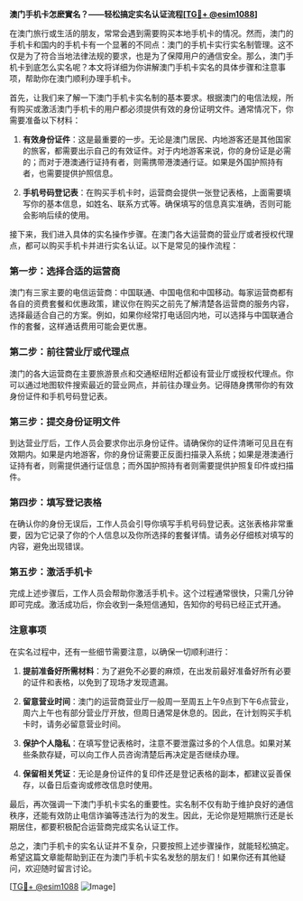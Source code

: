 **澳门手机卡怎麽實名？——轻松搞定实名认证流程[[TG💪+ @esim1088](https://t.me/s/esim1088)]**

在澳门旅行或生活的朋友，常常会遇到需要购买本地手机卡的情况。然而，澳门的手机卡和国内的手机卡有一个显著的不同点：澳门的手机卡实行实名制管理。这不仅是为了符合当地法律法规的要求，也是为了保障用户的通信安全。那么，澳门手机卡到底怎么实名呢？本文将详细为你讲解澳门手机卡实名的具体步骤和注意事项，帮助你在澳门顺利办理手机卡。

首先，让我们来了解一下澳门手机卡实名制的基本要求。根据澳门的电信法规，所有购买或激活澳门手机卡的用户都必须提供有效的身份证明文件。通常情况下，你需要准备以下材料：

1. **有效身份证件**：这是最重要的一步。无论是澳门居民、内地游客还是其他国家的旅客，都需要出示自己的有效证件。对于内地游客来说，你的身份证是必需的；而对于港澳通行证持有者，则需携带港澳通行证。如果是外国护照持有者，也需要提供护照信息。

2. **手机号码登记表**：在购买手机卡时，运营商会提供一张登记表格，上面需要填写你的基本信息，如姓名、联系方式等。确保填写的信息真实准确，否则可能会影响后续的使用。

接下来，我们进入具体的实名操作步骤。在澳门各大运营商的营业厅或者授权代理点，都可以购买手机卡并进行实名认证。以下是常见的操作流程：

### 第一步：选择合适的运营商

澳门有三家主要的电信运营商：中国联通、中国电信和中国移动。每家运营商都有各自的资费套餐和优惠政策，建议你在购买之前先了解清楚各运营商的服务内容，选择最适合自己的方案。例如，如果你经常打电话回内地，可以选择与中国联通合作的套餐，这样通话费用可能会更优惠。

### 第二步：前往营业厅或代理点

澳门的各大运营商在主要旅游景点和交通枢纽附近都设有营业厅或授权代理点。你可以通过地图软件搜索最近的营业网点，并前往办理业务。记得随身携带你的有效身份证件和手机号码登记表。

### 第三步：提交身份证明文件

到达营业厅后，工作人员会要求你出示身份证件。请确保你的证件清晰可见且在有效期内。如果是内地游客，你的身份证需要正反面扫描录入系统；如果是港澳通行证持有者，则需提供通行证信息；而外国护照持有者则需要提供护照复印件或扫描件。

### 第四步：填写登记表格

在确认你的身份无误后，工作人员会引导你填写手机号码登记表。这张表格非常重要，因为它记录了你的个人信息以及你所选择的套餐详情。请务必仔细核对填写的内容，避免出现错误。

### 第五步：激活手机卡

完成上述步骤后，工作人员会帮助你激活手机卡。这个过程通常很快，只需几分钟即可完成。激活成功后，你会收到一条短信通知，告知你的号码已经正式开通。

### 注意事项

在实名过程中，还有一些细节需要注意，以确保一切顺利进行：

1. **提前准备好所需材料**：为了避免不必要的麻烦，在出发前最好准备好所有必要的证件和表格，以免到了现场才发现遗漏。

2. **留意营业时间**：澳门的运营商营业厅一般周一至周五上午9点到下午6点营业，周六上午也有部分营业厅开放，但周日通常是休息的。因此，在计划购买手机卡时，请务必留意营业时间。

3. **保护个人隐私**：在填写登记表格时，注意不要泄露过多的个人信息。如果对某些条款存疑，可以向工作人员咨询清楚后再决定是否继续办理。

4. **保留相关凭证**：无论是身份证件的复印件还是登记表格的副本，都建议妥善保存，以备日后查询或修改信息时使用。

最后，再次强调一下澳门手机卡实名的重要性。实名制不仅有助于维护良好的通信秩序，还能有效防止电信诈骗等违法行为的发生。因此，无论你是短期旅行还是长期居住，都要积极配合运营商完成实名认证工作。

总之，澳门手机卡的实名认证并不复杂，只要按照上述步骤操作，就能轻松搞定。希望这篇文章能帮助到正在为澳门手机卡实名发愁的朋友们！如果你还有其他疑问，欢迎随时留言讨论。

[[TG💪+ @esim1088](https://t.me/s/esim1088) ![Image](https://i.postimg.cc/4NQfJmqS/Snipaste-2025-05-13-00-14-12.png)]